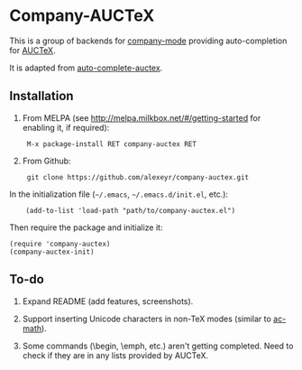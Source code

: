 # Company-AUCTeX

This is a group of backends for [company-mode](https://github.com/company-mode/company-mode/) providing auto-completion for [AUCTeX](https://www.gnu.org/software/auctex/).

It is adapted from [auto-complete-auctex](https://github.com/monsanto/auto-complete-auctex/).

## Installation

1. From MELPA (see http://melpa.milkbox.net/#/getting-started for enabling it, if required):

        M-x package-install RET company-auctex RET

2. From Github:

        git clone https://github.com/alexeyr/company-auctex.git

  In the initialization file (`~/.emacs`, `~/.emacs.d/init.el`, etc.):

        (add-to-list 'load-path "path/to/company-auctex.el")

Then require the package and initialize it:

    (require 'company-auctex)
    (company-auctex-init)

## To-do

1. Expand README (add features, screenshots).

2. Support inserting Unicode characters in non-TeX modes (similar to [ac-math](https://github.com/vitoshka/ac-math)).

3. Some commands (\begin, \emph, etc.) aren't getting completed. Need to check if they are in any lists provided by AUCTeX.
